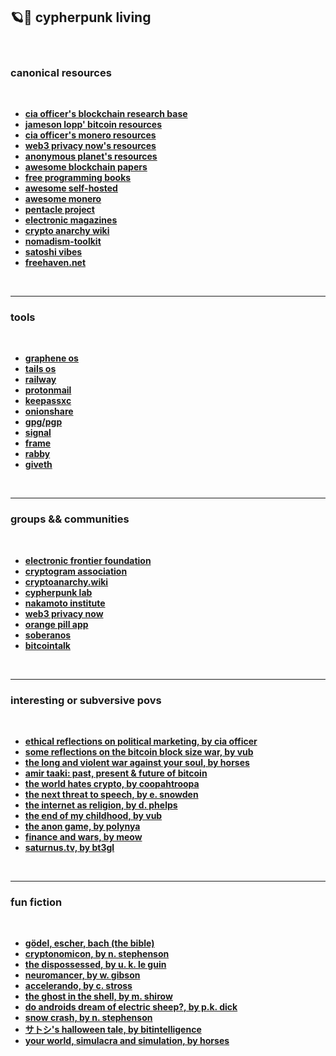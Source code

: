 ## 🪐🏴 cypherpunk living 

<br>

### canonical resources

<br>

* **[cia officer's blockchain research base](https://github.com/OffcierCia/ultimate-defi-research-base?tab=readme-ov-file)**
* **[jameson lopp' bitcoin resources](https://www.lopp.net/bitcoin-information.html)**
* **[cia officer's monero resources](https://telegra.ph/CIA-Officer--Monero-05-08)**
* **[web3 privacy now's resources](https://web3privacy.info/)**
* **[anonymous planet's resources](https://anonymousplanet.org/)**
* **[awesome blockchain papers](https://github.com/decrypto-org/blockchain-papers)**
* **[free programming books](https://github.com/EbookFoundation/free-programming-books/tree/main)**
* **[awesome self-hosted](https://github.com/awesome-selfhosted/awesome-selfhosted)**
* **[awesome monero](https://github.com/PrivOci/awesome-monero)**
* **[pentacle project](https://pentacle.xyz/)**
* **[electronic magazines](http://www.textfiles.com/magazines/)**
* **[crypto anarchy wiki](https://cryptoanarchy.wiki/)**
* **[nomadism-toolkit](https://github.com/autistic-symposium/nomad-toolkit)**
* **[satoshi vibes](https://www.satoshivibes.com/)**
* **[freehaven.net](http://7fa6xlti5joarlmkuhjaifa47ukgcwz6tfndgax45ocyn4rixm632jid.onion/index.html)**

  
<br>

----

### tools

<br>

* **[graphene os](https://grapheneos.org/)**
* **[tails os](https://tails.net/index.en.html)**
* **[railway](https://www.railway.xyz/)**
* **[protonmail](https://proton.me/mail)**
* **[keepassxc](https://keepassxc.org/)**
* **[onionshare](https://onionshare.org/)**
* **[gpg/pgp](https://github.com/autistic-symposium/shell-toolkit/tree/master/gpg)**
* **[signal](https://signal.org/)**
* **[frame](https://frame.sh/)**
* **[rabby](https://rabby.io/)**
* **[giveth](https://giveth.io/)**

<br>

---

### groups && communities

<br>

* **[electronic frontier foundation](https://www.eff.org/)**
* **[cryptogram association](https://www.cryptogram.org/)**
* **[cryptoanarchy.wiki](https://cryptoanarchy.wiki/sources/historical-sources-and-media-articles)**
* **[cypherpunk lab](https://github.com/cypherpunklab/manifesto)**
* **[nakamoto institute](https://nakamotoinstitute.org/)**
* **[web3 privacy now](https://web3privacy.info/)**
* **[orange pill app](https://www.orangepillapp.com/)**
* **[soberanos](https://soberanos.org/)**
* **[bitcointalk](https://bitcointalk.org/)**

<br>

---

### interesting or subversive povs

<br>

* **[ethical reflections on political marketing, by cia officer](https://officercia.mirror.xyz/nC51fLlJU23QCgS0g809AKXnX7MqJxq6A9qym8z1vkY)**
* **[some reflections on the bitcoin block size war, by vub](https://vitalik.eth.limo/general/2024/05/31/blocksize.html)**
* **[the long and violent war against your soul, by horses](https://www.youtube.com/watch?v=Z7tCN4qOoRs)**
* **[amir taaki: past, present & future of bitcoin](https://www.youtube.com/watch?v=Ul8p0nf6Hxo)**
* **[the world hates crypto, by coopahtroopa](https://coopahtroopa.mirror.xyz/kSuSb_2n3i29H31Jubf5qDL0CZi-T-Sve0e0PPVxQRM)**
* **[the next threat to speech, by e. snowden](https://www.youtube.com/watch?v=XD-XU6Y3TfA)**
* **[the internet as religion, by d. phelps](https://davidphelps.substack.com/p/the-internet-as-religion)**
* **[the end of my childhood, by vub](https://vitalik.eth.limo/general/2024/01/31/end.html)**
* **[the anon game, by polynya](https://polynya.mirror.xyz/oruSLHzzOQOdZwX_DyQcL-fMvX4rSybhc1Z-MdndAW0)**
* **[finance and wars, by meow](https://meow.bio/finance-wars)**
* **[saturnus.tv, by bt3gl](https://saturnus.tv/)**

<br>

---

### fun fiction

<br>

* **[gödel, escher, bach (the bible)](https://en.wikipedia.org/wiki/G%C3%B6del,_Escher,_Bach)**
* **[cryptonomicon, by n. stephenson](https://en.wikipedia.org/wiki/Cryptonomicon)**
* **[the dispossessed, by u. k. le guin](https://en.wikipedia.org/wiki/The_Dispossessed)**
* **[neuromancer, by w. gibson](https://en.wikipedia.org/wiki/Neuromancer)**
* **[accelerando, by c. stross](https://en.wikipedia.org/wiki/Accelerando)**
* **[the ghost in the shell, by m. shirow](https://en.wikipedia.org/wiki/Ghost_in_the_Shell_(manga))**
* **[do androids dream of electric sheep?, by p.k. dick](https://en.wikipedia.org/wiki/Do_Androids_Dream_of_Electric_Sheep%3F)**
* **[snow crash, by n. stephenson](https://en.wikipedia.org/wiki/Snow_Crash)**
* **[サトシ's halloween tale, by bitintelligence](https://www.youtube.com/watch?v=3a5UT8PXOkw)**
* **[your world, simulacra and simulation, by horses](https://www.youtube.com/watch?v=ZOkRF3Xp_4E)**
